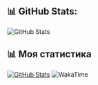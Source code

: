 
## 📊 GitHub Stats:

![GitHub Stats](https://github-readme-stats.vercel.app/api?username=huseinmirahmatov&show_icons=true&theme=radical)

## 📊 Моя статистика
[![GitHub Stats](https://github-readme-stats.vercel.app/api?username=huseinmirahmatov&show_icons=true&count_private=true&theme=radical&hide_border=true&bg_color=0d1117&title_color=7A3FF7&icon_color=7A3FF7)](https://github.com/Siyavush1411)
![WakaTime](https://github-readme-stats.vercel.app/api/wakatime?username=dnneeep&theme=github)
